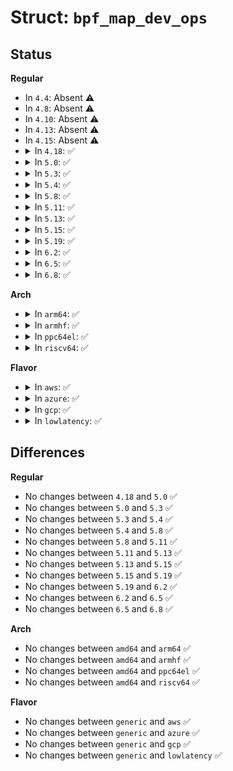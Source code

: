 # Struct: <code>bpf_map_dev_ops</code>

## Status
<b>Regular</b>
<ul>
<li>
In <code>4.4</code>: Absent ⚠️
</li>
<li>
In <code>4.8</code>: Absent ⚠️
</li>
<li>
In <code>4.10</code>: Absent ⚠️
</li>
<li>
In <code>4.13</code>: Absent ⚠️
</li>
<li>
In <code>4.15</code>: Absent ⚠️
</li>
<li>
<details>
<summary>In <code>4.18</code>: ✅</summary>

```c
struct bpf_map_dev_ops {
    int (*map_get_next_key)(struct bpf_offloaded_map *, void *, void *);
    int (*map_lookup_elem)(struct bpf_offloaded_map *, void *, void *);
    int (*map_update_elem)(struct bpf_offloaded_map *, void *, void *, u64);
    int (*map_delete_elem)(struct bpf_offloaded_map *, void *);
};
```
</details>
</li>
<li>
<details>
<summary>In <code>5.0</code>: ✅</summary>

```c
struct bpf_map_dev_ops {
    int (*map_get_next_key)(struct bpf_offloaded_map *, void *, void *);
    int (*map_lookup_elem)(struct bpf_offloaded_map *, void *, void *);
    int (*map_update_elem)(struct bpf_offloaded_map *, void *, void *, u64);
    int (*map_delete_elem)(struct bpf_offloaded_map *, void *);
};
```
</details>
</li>
<li>
<details>
<summary>In <code>5.3</code>: ✅</summary>

```c
struct bpf_map_dev_ops {
    int (*map_get_next_key)(struct bpf_offloaded_map *, void *, void *);
    int (*map_lookup_elem)(struct bpf_offloaded_map *, void *, void *);
    int (*map_update_elem)(struct bpf_offloaded_map *, void *, void *, u64);
    int (*map_delete_elem)(struct bpf_offloaded_map *, void *);
};
```
</details>
</li>
<li>
<details>
<summary>In <code>5.4</code>: ✅</summary>

```c
struct bpf_map_dev_ops {
    int (*map_get_next_key)(struct bpf_offloaded_map *, void *, void *);
    int (*map_lookup_elem)(struct bpf_offloaded_map *, void *, void *);
    int (*map_update_elem)(struct bpf_offloaded_map *, void *, void *, u64);
    int (*map_delete_elem)(struct bpf_offloaded_map *, void *);
};
```
</details>
</li>
<li>
<details>
<summary>In <code>5.8</code>: ✅</summary>

```c
struct bpf_map_dev_ops {
    int (*map_get_next_key)(struct bpf_offloaded_map *, void *, void *);
    int (*map_lookup_elem)(struct bpf_offloaded_map *, void *, void *);
    int (*map_update_elem)(struct bpf_offloaded_map *, void *, void *, u64);
    int (*map_delete_elem)(struct bpf_offloaded_map *, void *);
};
```
</details>
</li>
<li>
<details>
<summary>In <code>5.11</code>: ✅</summary>

```c
struct bpf_map_dev_ops {
    int (*map_get_next_key)(struct bpf_offloaded_map *, void *, void *);
    int (*map_lookup_elem)(struct bpf_offloaded_map *, void *, void *);
    int (*map_update_elem)(struct bpf_offloaded_map *, void *, void *, u64);
    int (*map_delete_elem)(struct bpf_offloaded_map *, void *);
};
```
</details>
</li>
<li>
<details>
<summary>In <code>5.13</code>: ✅</summary>

```c
struct bpf_map_dev_ops {
    int (*map_get_next_key)(struct bpf_offloaded_map *, void *, void *);
    int (*map_lookup_elem)(struct bpf_offloaded_map *, void *, void *);
    int (*map_update_elem)(struct bpf_offloaded_map *, void *, void *, u64);
    int (*map_delete_elem)(struct bpf_offloaded_map *, void *);
};
```
</details>
</li>
<li>
<details>
<summary>In <code>5.15</code>: ✅</summary>

```c
struct bpf_map_dev_ops {
    int (*map_get_next_key)(struct bpf_offloaded_map *, void *, void *);
    int (*map_lookup_elem)(struct bpf_offloaded_map *, void *, void *);
    int (*map_update_elem)(struct bpf_offloaded_map *, void *, void *, u64);
    int (*map_delete_elem)(struct bpf_offloaded_map *, void *);
};
```
</details>
</li>
<li>
<details>
<summary>In <code>5.19</code>: ✅</summary>

```c
struct bpf_map_dev_ops {
    int (*map_get_next_key)(struct bpf_offloaded_map *, void *, void *);
    int (*map_lookup_elem)(struct bpf_offloaded_map *, void *, void *);
    int (*map_update_elem)(struct bpf_offloaded_map *, void *, void *, u64);
    int (*map_delete_elem)(struct bpf_offloaded_map *, void *);
};
```
</details>
</li>
<li>
<details>
<summary>In <code>6.2</code>: ✅</summary>

```c
struct bpf_map_dev_ops {
    int (*map_get_next_key)(struct bpf_offloaded_map *, void *, void *);
    int (*map_lookup_elem)(struct bpf_offloaded_map *, void *, void *);
    int (*map_update_elem)(struct bpf_offloaded_map *, void *, void *, u64);
    int (*map_delete_elem)(struct bpf_offloaded_map *, void *);
};
```
</details>
</li>
<li>
<details>
<summary>In <code>6.5</code>: ✅</summary>

```c
struct bpf_map_dev_ops {
    int (*map_get_next_key)(struct bpf_offloaded_map *, void *, void *);
    int (*map_lookup_elem)(struct bpf_offloaded_map *, void *, void *);
    int (*map_update_elem)(struct bpf_offloaded_map *, void *, void *, u64);
    int (*map_delete_elem)(struct bpf_offloaded_map *, void *);
};
```
</details>
</li>
<li>
<details>
<summary>In <code>6.8</code>: ✅</summary>

```c
struct bpf_map_dev_ops {
    int (*map_get_next_key)(struct bpf_offloaded_map *, void *, void *);
    int (*map_lookup_elem)(struct bpf_offloaded_map *, void *, void *);
    int (*map_update_elem)(struct bpf_offloaded_map *, void *, void *, u64);
    int (*map_delete_elem)(struct bpf_offloaded_map *, void *);
};
```
</details>
</li>
</ul>
<b>Arch</b>
<ul>
<li>
<details>
<summary>In <code>arm64</code>: ✅</summary>

```c
struct bpf_map_dev_ops {
    int (*map_get_next_key)(struct bpf_offloaded_map *, void *, void *);
    int (*map_lookup_elem)(struct bpf_offloaded_map *, void *, void *);
    int (*map_update_elem)(struct bpf_offloaded_map *, void *, void *, u64);
    int (*map_delete_elem)(struct bpf_offloaded_map *, void *);
};
```
</details>
</li>
<li>
<details>
<summary>In <code>armhf</code>: ✅</summary>

```c
struct bpf_map_dev_ops {
    int (*map_get_next_key)(struct bpf_offloaded_map *, void *, void *);
    int (*map_lookup_elem)(struct bpf_offloaded_map *, void *, void *);
    int (*map_update_elem)(struct bpf_offloaded_map *, void *, void *, u64);
    int (*map_delete_elem)(struct bpf_offloaded_map *, void *);
};
```
</details>
</li>
<li>
<details>
<summary>In <code>ppc64el</code>: ✅</summary>

```c
struct bpf_map_dev_ops {
    int (*map_get_next_key)(struct bpf_offloaded_map *, void *, void *);
    int (*map_lookup_elem)(struct bpf_offloaded_map *, void *, void *);
    int (*map_update_elem)(struct bpf_offloaded_map *, void *, void *, u64);
    int (*map_delete_elem)(struct bpf_offloaded_map *, void *);
};
```
</details>
</li>
<li>
<details>
<summary>In <code>riscv64</code>: ✅</summary>

```c
struct bpf_map_dev_ops {
    int (*map_get_next_key)(struct bpf_offloaded_map *, void *, void *);
    int (*map_lookup_elem)(struct bpf_offloaded_map *, void *, void *);
    int (*map_update_elem)(struct bpf_offloaded_map *, void *, void *, u64);
    int (*map_delete_elem)(struct bpf_offloaded_map *, void *);
};
```
</details>
</li>
</ul>
<b>Flavor</b>
<ul>
<li>
<details>
<summary>In <code>aws</code>: ✅</summary>

```c
struct bpf_map_dev_ops {
    int (*map_get_next_key)(struct bpf_offloaded_map *, void *, void *);
    int (*map_lookup_elem)(struct bpf_offloaded_map *, void *, void *);
    int (*map_update_elem)(struct bpf_offloaded_map *, void *, void *, u64);
    int (*map_delete_elem)(struct bpf_offloaded_map *, void *);
};
```
</details>
</li>
<li>
<details>
<summary>In <code>azure</code>: ✅</summary>

```c
struct bpf_map_dev_ops {
    int (*map_get_next_key)(struct bpf_offloaded_map *, void *, void *);
    int (*map_lookup_elem)(struct bpf_offloaded_map *, void *, void *);
    int (*map_update_elem)(struct bpf_offloaded_map *, void *, void *, u64);
    int (*map_delete_elem)(struct bpf_offloaded_map *, void *);
};
```
</details>
</li>
<li>
<details>
<summary>In <code>gcp</code>: ✅</summary>

```c
struct bpf_map_dev_ops {
    int (*map_get_next_key)(struct bpf_offloaded_map *, void *, void *);
    int (*map_lookup_elem)(struct bpf_offloaded_map *, void *, void *);
    int (*map_update_elem)(struct bpf_offloaded_map *, void *, void *, u64);
    int (*map_delete_elem)(struct bpf_offloaded_map *, void *);
};
```
</details>
</li>
<li>
<details>
<summary>In <code>lowlatency</code>: ✅</summary>

```c
struct bpf_map_dev_ops {
    int (*map_get_next_key)(struct bpf_offloaded_map *, void *, void *);
    int (*map_lookup_elem)(struct bpf_offloaded_map *, void *, void *);
    int (*map_update_elem)(struct bpf_offloaded_map *, void *, void *, u64);
    int (*map_delete_elem)(struct bpf_offloaded_map *, void *);
};
```
</details>
</li>
</ul>

## Differences
<b>Regular</b>
<ul>
<li>
No changes between <code>4.18</code> and <code>5.0</code> ✅
</li>
<li>
No changes between <code>5.0</code> and <code>5.3</code> ✅
</li>
<li>
No changes between <code>5.3</code> and <code>5.4</code> ✅
</li>
<li>
No changes between <code>5.4</code> and <code>5.8</code> ✅
</li>
<li>
No changes between <code>5.8</code> and <code>5.11</code> ✅
</li>
<li>
No changes between <code>5.11</code> and <code>5.13</code> ✅
</li>
<li>
No changes between <code>5.13</code> and <code>5.15</code> ✅
</li>
<li>
No changes between <code>5.15</code> and <code>5.19</code> ✅
</li>
<li>
No changes between <code>5.19</code> and <code>6.2</code> ✅
</li>
<li>
No changes between <code>6.2</code> and <code>6.5</code> ✅
</li>
<li>
No changes between <code>6.5</code> and <code>6.8</code> ✅
</li>
</ul>
<b>Arch</b>
<ul>
<li>
No changes between <code>amd64</code> and <code>arm64</code> ✅
</li>
<li>
No changes between <code>amd64</code> and <code>armhf</code> ✅
</li>
<li>
No changes between <code>amd64</code> and <code>ppc64el</code> ✅
</li>
<li>
No changes between <code>amd64</code> and <code>riscv64</code> ✅
</li>
</ul>
<b>Flavor</b>
<ul>
<li>
No changes between <code>generic</code> and <code>aws</code> ✅
</li>
<li>
No changes between <code>generic</code> and <code>azure</code> ✅
</li>
<li>
No changes between <code>generic</code> and <code>gcp</code> ✅
</li>
<li>
No changes between <code>generic</code> and <code>lowlatency</code> ✅
</li>
</ul>
